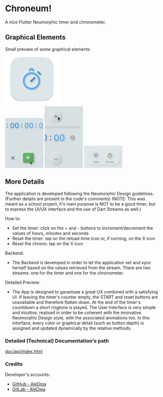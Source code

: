 # Chroneum!

A nice Flutter Neumorphic timer and chronometer.

## Graphical Elements 
Small preview of some graphical elements
<br>
<img src="icons/Logo.png" alt="L" width="35%"/>
<br>
<img src="icons/Chrono.gif" alt="C" width="25%"/>
<img src="icons/Timer.gif" alt="T" width="25%"/>
<img src="icons/Dock.png" alt="T" width="25%"/>



## More Details

The application is developed following the Neumorphic Design guidelines. (Further details are present in the code's comments)
(NOTE: This was meant as a school project, it's main purpose is NOT to be a good timer, but to express the UI/UX interface and the use of Dart Streams as well.)

How to:
- Set the timer: click on the + and - buttons to increment/decrement the values of hours, minutes and seconds
- Reset the timer: tap on the reload-time icon or, if running, on the X icon
- Reset the chrono: tap on the X icon

Backend:
- The Backend is developed in order to let the application set and sync herself based on the values retrieved from the stream. There are two streams: one for the timer and one for the chronometer.

Detailed Preview:
- The App is designed to garantuee a great UX combined with a satisfying UI. If leaving the timer's counter empty, the START and reset buttons are unavailable and therefore flatten down. At the end of the timer's countdown a short ringtone is played.
The User Interface is very simple and intuitive, realised in order to be coherent with the innovative Neumorphic Design style, with the associated animations too.
In this interface, every color or graphical detail (such as button depth) is assigned and updated dynamically by the relative methods.



### Detailed (Technical) Documentation's path

[doc/api/index.html](doc/api/index.html)


### Credits

Developer's accounts:
- [GitHub - AleDipa](https://github.com/aledipa)
- [GitLab - AleDipa](https://gitlab.com/AleDipa)
